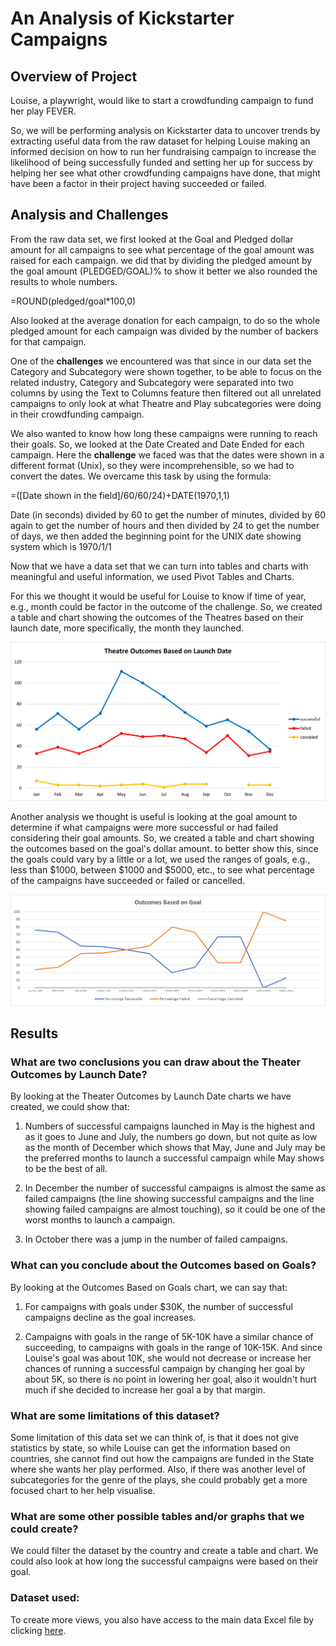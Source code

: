 # An Analysis of Kickstarter Campaigns

## Overview of Project
Louise, a playwright, would like to start a crowdfunding campaign to fund her play FEVER. 

So, we will be performing analysis on Kickstarter data to uncover trends by extracting useful data from the raw dataset for helping Louise making an informed decision on how to run her fundraising campaign to increase the likelihood of being successfully funded and setting her up for success by helping her see what other crowdfunding campaigns have done, that might have been a factor in their project having succeeded or failed.

## Analysis and Challenges
From the raw data set, we first looked at the Goal and Pledged dollar amount for all campaigns to see what percentage of the goal amount was raised for each campaign. we did that by dividing the pledged amount by the goal amount (PLEDGED/GOAL)% to show it better we also rounded the results to whole numbers.

 =ROUND(pledged/goal*100,0)

Also looked at the average donation for each campaign, to do so the whole pledged amount for each campaign was divided by the number of backers for that campaign.

One of the **challenges** we encountered was that since in our data set the Category and Subcategory were shown together, to be able to focus on the related industry, Category and Subcategory were separated into two columns by using the Text to Columns feature then filtered out all unrelated campaigns to only look at what Theatre and Play subcategories were doing in their crowdfunding campaign. 

We also wanted to know how long these campaigns were running to reach their goals. So, we looked at the Date Created and Date Ended for each campaign. Here the **challenge** we faced was that the dates were shown in a different format (Unix), so they were incomprehensible, so we had to convert the dates. We overcame this task by using the formula:

=([Date shown in the field]/60/60/24)+DATE(1970,1,1)

Date (in seconds) divided by 60 to get the number of minutes, divided by 60 again to get the number of hours and then divided by 24 to get the number of days, we then added the beginning point for the UNIX date showing system which is 1970/1/1

Now that we have a data set that we can turn into tables and charts with meaningful and useful information, we used Pivot Tables and Charts.

For this we thought it would be useful for Louise to know if time of year, e.g., month could be factor in the outcome of the challenge. 
So, we created a table and chart showing the outcomes of the Theatres based on their launch date, more specifically, the month they launched.

![Theatre_Outcomes_vs_Launch](/resources/Theatre_Outcomes_vs_Launch.png "Theatre Outcomes Based on Launch Date")
 
Another analysis we thought is useful is looking at the goal amount to determine if what campaigns were more successful or had failed considering their goal amounts.
So, we created a table and chart showing the outcomes based on the goal's dollar amount. to better show this, since the goals could vary by a little or a lot, we used the ranges of goals, e.g., less than $1000, between $1000 and $5000, etc., to see what percentage of the campaigns have succeeded or failed or cancelled.  

![Outcomes_vs_Goals](/resources/Outcomes_vs_Goals.png "Outcomes Based on Goals")


## Results

### What are two conclusions you can draw about the Theater Outcomes by Launch Date?


By looking at the Theater Outcomes by Launch Date charts we have created, we could show that:

1) Numbers of successful campaigns launched in May is the highest and as it goes to June and July, the numbers go down, but not quite as low as the month of December which shows that May, June and July may be the preferred months to launch a successful campaign while May shows to be the best of all.

2) In December the number of successful campaigns is almost the same as failed campaigns (the line showing successful campaigns and the line showing failed campaigns are almost touching), so it could be one of the worst months to launch a campaign.

3) In October there was a jump in the number of failed campaigns.

### What can you conclude about the Outcomes based on Goals?
By looking at the Outcomes Based on Goals chart, we can say that:

1) For campaigns with goals under $30K, the number of successful campaigns decline as the goal increases. 

2) Campaigns with goals in the range of 5K-10K have a similar chance of succeeding, to campaigns with goals in the range of 10K-15K. And since Louise's goal was about 10K, she would not decrease or increase her chances of running a successful campaign by changing her goal by about 5K, so there is no point in lowering her goal, also it wouldn't hurt much if she decided to increase her goal a by that margin.

### What are some limitations of this dataset?
Some limitation of this data set we can think of, is that it does not give statistics by state, so while Louise can get the information based on countries, she cannot find out how the campaigns are funded in the State where she wants her play performed. 
Also, if there was another level of subcategories for the genre of the plays, she could probably get a more focused chart to her help visualise. 

### What are some other possible tables and/or graphs that we could create?

We could filter the dataset by the country and create a table and chart.
We could also look at how long the successful campaigns were based on their goal.


### Dataset used:
To create more views, you also have access to the main data Excel file by clicking [here](/Kickstarter_Challenge.xlsx "download the EXCEL file").
